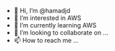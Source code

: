 - 👋 Hi, I’m @hamadjd
- 👀 I’m interested in AWS
- 🌱 I’m currently learning AWS
- 💞️ I’m looking to collaborate on ...
- 📫 How to reach me ...

<!---
hamadjd/hamadjd is a ✨ special ✨ repository because its `README.md` (this file) appears on your GitHub profile.
You can click the Preview link to take a look at your changes.
--->

